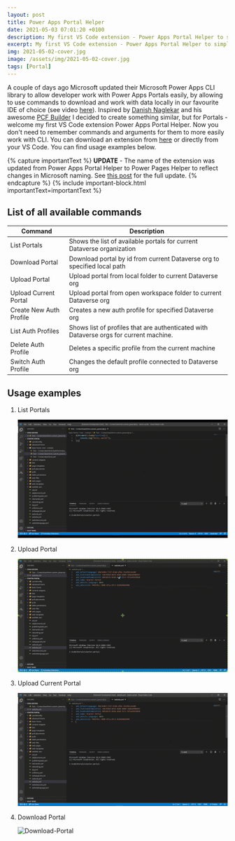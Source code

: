 ```yaml
---
layout: post
title: Power Apps Portal Helper
date: 2021-05-03 07:01:20 +0100
description: My first VS Code extension - Power Apps Portal Helper to simplify working with Power Apps CLI for Portals
excerpt: My first VS Code extension - Power Apps Portal Helper to simplify working with Power Apps CLI for Portals
img: 2021-05-02-cover.jpg
image: /assets/img/2021-05-02-cover.jpg
tags: [Portal]
---
```


A couple of days ago Microsoft updated their Microsoft Power Apps CLI library to allow developer work with Power Apps Portals easily, by allowing to use commands to download and work with data locally in our favourite IDE of choice (see video [here](https://youtu.be/_EtE-DObJmA)). Inspired by [Danish Naglekar](https://powermaverick.dev/) and his awesome [PCF Builder](https://marketplace.visualstudio.com/items?itemName=danish-naglekar.pcf-builder) I decided to create something similar, but for Portals - welcome my first VS Code extension Power Apps Portal Helper. Now you don't need to remember commands and arguments for them to more easily work with CLI. You can download an extension from [here](https://marketplace.visualstudio.com/items?itemName=oleksandr-olashyn.portal-helper-vscode) or directly from your VS Code. You can find usage examples below.

{% capture importantText %}
<strong>UPDATE</strong> - The name of the extension was updated from Power Apps Portal Helper to Power Pages Helper to reflect changes in Microsoft naming. See <a href="https://www.dancingwithcrm.com/powerpages-helper/">this post</a> for the full update.
{% endcapture %}
{% include important-block.html importantText=importantText %}

## List of all available commands

| Command | Description |
| ------- | ----------------- |
| List Portals | Shows the list of available portals for current Dataverse organization |
| Download Portal | Download portal by id from current Dataverse org to specified local path |
| Upload Portal | Upload portal from local folder to current Dataverse org |
| Upload Current Portal | Upload portal from open workspace folder to current Dataverse org |
| Create New Auth Profile | Creates a new auth profile for specified Dataverse org |
| List Auth Profiles | Shows list of profiles that are authenticated with Dataverse orgs for current machine. |
| Delete Auth Profile | Deletes a specific profile from the current machine |
| Switch Auth Profile | Changes the default profile connected to Dataverse org |

## Usage examples

1. List Portals

    ![List-Portals](https://github.com/OOlashyn/portal-helper-vscode/blob/master/assets/list-portals.gif?raw=true)

2. Upload Portal

    ![Upload-Portal](https://github.com/OOlashyn/portal-helper-vscode/blob/master/assets/upload-portal.gif?raw=true)

3. Upload Current Portal

    ![Upload-Current-Portal](https://github.com/OOlashyn/portal-helper-vscode/blob/master/assets/upload-current-portal.gif?raw=true)

4. Download Portal

    ![Download-Portal](https://github.com/OOlashyn/portal-helper-vscode/blob/master/assets/download-portal.gif?raw=true)
